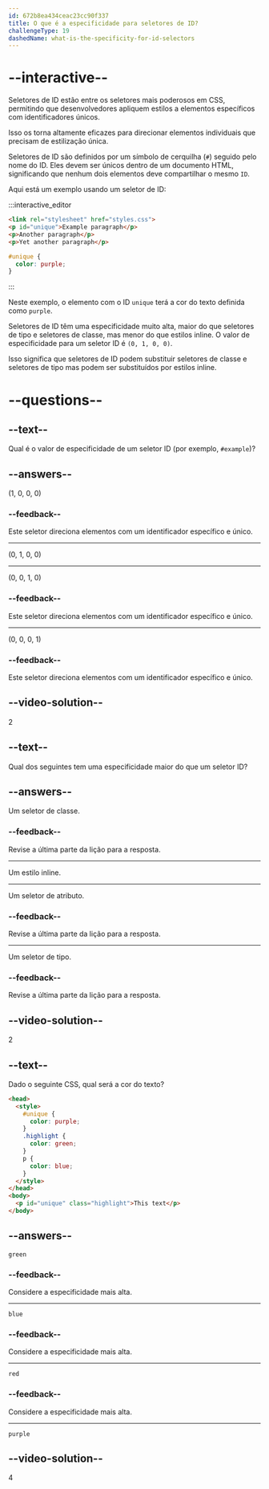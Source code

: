 ```yaml
---
id: 672b8ea434ceac23cc90f337
title: O que é a especificidade para seletores de ID?
challengeType: 19
dashedName: what-is-the-specificity-for-id-selectors
---
```


# --interactive--

Seletores de ID estão entre os seletores mais poderosos em CSS, permitindo que desenvolvedores apliquem estilos a elementos específicos com identificadores únicos.

Isso os torna altamente eficazes para direcionar elementos individuais que precisam de estilização única.

Seletores de ID são definidos por um símbolo de cerquilha (`#`) seguido pelo nome do ID. Eles devem ser únicos dentro de um documento HTML, significando que nenhum dois elementos deve compartilhar o mesmo `ID`.

Aqui está um exemplo usando um seletor de ID:

:::interactive_editor

```html
<link rel="stylesheet" href="styles.css">
<p id="unique">Example paragraph</p>
<p>Another paragraph</p>
<p>Yet another paragraph</p>
```

```css
#unique {
  color: purple;
}
```

:::

Neste exemplo, o elemento com o ID `unique` terá a cor do texto definida como `purple`.

Seletores de ID têm uma especificidade muito alta, maior do que seletores de tipo e seletores de classe, mas menor do que estilos inline. O valor de especificidade para um seletor ID é `(0, 1, 0, 0)`.

Isso significa que seletores de ID podem substituir seletores de classe e seletores de tipo mas podem ser substituídos por estilos inline.

# --questions--

## --text--

Qual é o valor de especificidade de um seletor ID (por exemplo, `#example`)?

## --answers--

(1, 0, 0, 0)

### --feedback--

Este seletor direciona elementos com um identificador específico e único.

---

(0, 1, 0, 0)

---

(0, 0, 1, 0)

### --feedback--

Este seletor direciona elementos com um identificador específico e único.

---

(0, 0, 0, 1)

### --feedback--

Este seletor direciona elementos com um identificador específico e único.

## --video-solution--

2

## --text--

Qual dos seguintes tem uma especificidade maior do que um seletor ID?

## --answers--

Um seletor de classe.

### --feedback--

Revise a última parte da lição para a resposta.

---

Um estilo inline.

---

Um seletor de atributo.

### --feedback--

Revise a última parte da lição para a resposta.

---

Um seletor de tipo.

### --feedback--

Revise a última parte da lição para a resposta.

## --video-solution--

2

## --text--

Dado o seguinte CSS, qual será a cor do texto?

```html
<head>
  <style>
    #unique {
      color: purple;
    }
    .highlight {
      color: green;
    }
    p {
      color: blue;
    }
  </style>
</head>
<body>
  <p id="unique" class="highlight">This text</p>
</body>
```

## --answers--

`green`

### --feedback--

Considere a especificidade mais alta.

---

`blue`

### --feedback--

Considere a especificidade mais alta.

---

`red`

### --feedback--

Considere a especificidade mais alta.

---

`purple`

## --video-solution--

4
